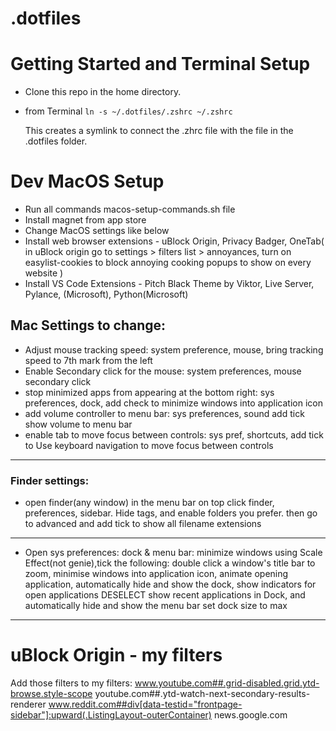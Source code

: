 # .dotfiles

# Getting Started and Terminal Setup

- Clone this repo in the home directory.

- from Terminal `ln -s ~/.dotfiles/.zshrc ~/.zshrc` 
    
    This creates a symlink to connect the .zhrc file with the file in the .dotfiles folder.


# Dev MacOS Setup

- Run all commands macos-setup-commands.sh file
- Install magnet from app store
- Change MacOS settings like below
- Install web browser extensions - uBlock Origin, Privacy Badger, OneTab( in uBlock origin go to settings > filters list > annoyances, turn on easylist-cookies to block annoying cooking popups to show on every website )
- Install VS Code Extensions - Pitch Black Theme by Viktor, Live Server, Pylance, (Microsoft), Python(Microsoft)

## Mac Settings to change:
- Adjust mouse tracking speed: system preference, mouse, bring tracking speed to 7th   mark from the left
- Enable Secondary click for the mouse: system preferences, mouse secondary click
- stop minimized apps from appearing at the bottom right: sys preferences, dock, add check to minimize windows into application icon
- add volume controller to menu bar: sys preferences, sound add tick show volume to menu bar
- enable tab to move focus between controls: sys pref, shortcuts, add tick to Use keyboard navigation to move focus between controls
----------------
### Finder settings:
- open finder(any window)
in the menu bar on top click finder, preferences, sidebar. Hide tags, and enable folders you prefer.
then go to advanced and add tick to show all filename extensions
-----------------
- Open sys preferences: dock & menu bar: minimize windows using Scale Effect(not genie),tick the following:
double click a window's title bar to zoom, minimise windows into application icon, animate opening application, automatically hide and show the dock, show indicators for open applications
DESELECT show recent applications in Dock, and automatically hide and show the menu bar
set dock size to max
-----------------


# uBlock Origin - my filters

Add those filters to my filters:
www.youtube.com##.grid-disabled.grid.ytd-browse.style-scope
youtube.com##.ytd-watch-next-secondary-results-renderer
www.reddit.com##div[data-testid="frontpage-sidebar"]:upward(.ListingLayout-outerContainer)
news.google.com